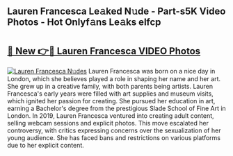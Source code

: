 ## Lauren Francesca Le𝚊ked N𝚞de - Part-s5K Video Photos - Hot Onlyf𝚊ns Le𝚊ks elfcp

# <h2><a href="http://ab45112.deff.icu/?id=Lauren+Francesca">🔗 New 👉🔴 Lauren Francesca VIDEO Photos</a></h2>

[![Lauren Francesca N𝚞des](https://i.imgur.com/rIISA9y.gif)](http://ab45112.deff.icu/?id=Lauren+Francesca)
Lauren Francesca was born on a nice day in London, which she believes played a role in shaping her name and her art. She grew up in a creative family, with both parents being artists. Lauren Francesca's early years were filled with art supplies and museum visits, which ignited her passion for creating. She pursued her education in art, earning a Bachelor's degree from the prestigious Slade School of Fine Art in London. In 2019, Lauren Francesca ventured into creating adult content, selling webcam sessions and explicit photos. This move escalated her controversy, with critics expressing concerns over the sexualization of her young audience. She has faced bans and restrictions on various platforms due to her explicit content.
